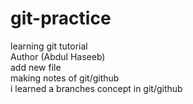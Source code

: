 # git-practice
learning git tutorial
<br>
Author (Abdul Haseeb)
<br>
add new file
<br>
making notes of git/github
<br>
i learned a branches concept in git/github
